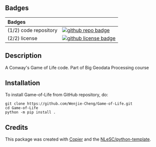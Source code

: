 ## Badges

| Badges | |
| :-- | :--  |
| (1/2) code repository              | [![github repo badge](https://img.shields.io/badge/github-repo-000.svg?logo=github&labelColor=gray&color=blue)](https://github.com/Wenjie-Cheng/Game-of-Life) |
| (2/2) license                      | [![github license badge](https://img.shields.io/github/license/Wenjie-Cheng/Game-of-Life)](https://github.com/Wenjie-Cheng/Game-of-Life/blob/master/LICENSE) |


## Description

A Conway's Game of Life code. Part of Big Geodata Processing course

## Installation

To install Game-of-Life from GitHub repository, do:

```console
git clone https://github.com/Wenjie-Cheng/Game-of-Life.git
cd Game-of-Life
python -m pip install .
```


## Credits

This package was created with [Copier](https://github.com/copier-org/copier) and the [NLeSC/python-template](https://github.com/NLeSC/python-template).
